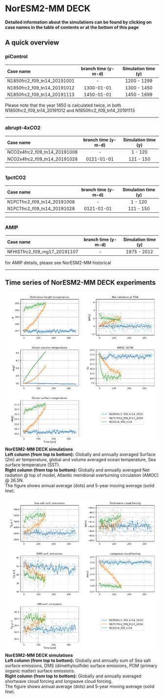 # NorESM2-MM DECK

**Detailed information about the simulations can be found by clicking on case names in the table of contents or at the bottom of this page**

## A quick overview


### piControl

| Case name |  branch time (y-m-d) | Simulation time (y) |   
| :--- | :---: |   :---: | 
|N1850frc2_f09_tn14_20191001| - | 1200 - 1299  |
|N1850frc2_f09_tn14_20191012| 1300-01-01  | 1300 - 1450  |
|N1850frc2_f09_tn14_20191113| 1450-01-01  | 1450 - 1699  |

Please note that the year 1450 is calculated twice, in both N1850frc2_f09_tn14_20191012 and N1850frc2_f09_tn14_20191113

------------------------------------------------
### abrupt-4xCO2

| Case name |  branch time (y-m-d) | Simulation time (y) |   
| :--- | :---: |  :---: | 
|NCO2x4frc2_f09_tn14_20191008|  -  | 1 - 120 |
|NCO2x4frc2_f09_tn14_20191028|  0121-01-01  | 121 - 150  |

---------------------------------------------------
### 1pctCO2

| Case name |  branch time (y-m-d) | Simulation time (y) |   
| :--- | :---: |  :---: | 
|N1PCTfrc2_f09_tn14_20191008|  -  | 1 - 120 |
|N1PCTfrc2_f09_tn14_20191028|  0121-01-01  | 121 - 150  |
-----------------------------------

### AMIP
| Case name |  branch time (y-m-d) | Simulation time (y) |   
| :--- | :---: |   :---: | 
|NFHISTfrc2_f09_mg17_20191107|  -  | 1975 - 2012 |


for AMIP details, please see NorESM2-MM historical

---------------------------------------------------
## Time series of NorESM2-MM DECK experiments

![DECKmm](images/DECKmm.png)
**NorESM2-MM DECK simulations**  
**Left column (from top to bottom):** Globally and annually averaged Surface (2m) air temperature, global and volume averaged ocean temperature, Sea surface temperature (SST).  
**Right column (from top to bottom):** Globally and annually averaged Net radiation @ top of model, Atlantic meridional overturning circulation (AMOC) @ 26.5N.  
The figure shows annual average (dots) and 5-year moving average (solid line).

![DECKmm_emis](images/DECKmm_emis.png)
**NorESM2-MM DECK simulations**  
**Left column (from top to bottom):** Globally and annually sum of Sea salt surface emissions, DMS (dimethylsulfide) surface emissions, POM (primary organic matter) surface emissions.  
**Right column (from top to bottom):** Globally and annually averaged shortwave cloud forcing and longwave cloud forcing.  
The figure shows annual average (dots) and 5-year moving average (solid line).

<!-- 
:::{figure-md} DECKmm
<img src="images/DECKmm.png" alt="NorESM2-MM DECK simulations<" style="width:100%">

**NorESM2-MM DECK simulations**  
**Left column (from top to bottom):** Globally and annually averaged Surface (2m) air temperature, global and volume averaged ocean temperature, Sea surface temperature (SST).  
**Right column (from top to bottom):** Globally and annually averaged Net radiation @ top of model, Atlantic meridional overturning circulation (AMOC) @ 26.5N.  
The figure shows annual average (dots) and 5-year moving average (solid line).

:::{figure-md} DECKmm_emis
<img src="images/DECKmm_emis.png" alt="NorESM2-MM DECK simulations<" style="width:100%" align="left">

**NorESM2-MM DECK simulations**  
**Left column (from top to bottom):** Globally and annually sum of Sea salt surface emissions, DMS (dimethylsulfide) surface emissions, POM (primary organic matter) surface emissions.  
**Right column (from top to bottom):** Globally and annually averaged shortwave cloud forcing and longwave cloud forcing.  
The figure shows annual average (dots) and 5-year moving average (solid line).
:::
-->


